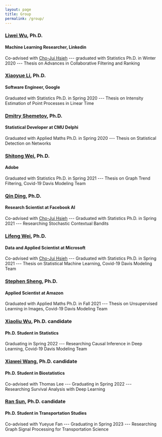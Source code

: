 ```yaml
---
layout: page
title: Group
permalink: /group/
---
```


### <a href="http://anson.ucdavis.edu/~liweiwu/index.html">Liwei Wu</a>, Ph.D.
#### Machine Learning Researcher, Linkedin
Co-advised with <a href="http://web.cs.ucla.edu/~chohsieh/">Cho-Jui Hsieh</a> --- graduated with Statistics Ph.D. in Winter 2020 --- Thesis on Advances in Collaborative Filtering and Ranking

### <a href="https://statistics.ucdavis.edu/people/xiaoyue-li">Xiaoyue Li</a>, Ph.D.
#### Software Engineer, Google
Graduated with Statistics Ph.D. in Spring 2020 --- Thesis on Intensity Estimation of Point Processes in Linear Time

### <a href="https://dshemetov.github.io/">Dmitry Shemetov</a>, Ph.D.
#### Statistical Developer at CMU Delphi
Graduated with Applied Maths Ph.D. in Spring 2020 --- Thesis on Statistical Detection on Networks 

### <a href="https://statistics.ucdavis.edu/people/shitong-wei">Shitong Wei</a>, Ph.D.
#### Adobe
Graduated with Statistics Ph.D. in Spring 2021 --- Thesis on Graph Trend Filtering, Covid-19 Davis Modeling Team

### <a href="https://statistics.ucdavis.edu/people/qin-ding">Qin Ding</a>, Ph.D.
#### Research Scientist at Facebook AI
Co-advised with <a href="http://web.cs.ucla.edu/~chohsieh/">Cho-Jui Hsieh</a> --- Graduated with Statistics Ph.D. in Spring 2021 --- Researching Stochastic Contextual Bandits

### <a href="https://statistics.ucdavis.edu/people/lifeng-wei">Lifeng Wei</a>, Ph.D.
#### Data and Applied Scientist at Microsoft
Co-advised with <a href="http://web.cs.ucla.edu/~chohsieh/">Cho-Jui Hsieh</a> --- Graduated with Statistics Ph.D. in Spring 2021 --- Thesis on Statistical Machine Learning, Covid-19 Davis Modeling Team

### <a href="https://www.linkedin.com/in/stephen-sheng-14390788">Stephen Sheng</a>, Ph.D.
#### Applied Scientist at Amazon
Graduated with Applied Maths Ph.D. in Fall 2021 --- Thesis on Unsupervised Learning in Images, Covid-19 Davis Modeling Team

### <a href="ahttps://statistics.ucdavis.edu/people/xiaoliu-charles-wu">Xiaoliu Wu</a>, Ph.D. candidate 
#### Ph.D. Student in Statistics
Graduating in Spring 2022 --- Researching Causal Inference in Deep Learning, Covid-19 Davis Modeling Team

### <a href="https://biostat.ucdavis.edu/people/xiawei-wang">Xiawei Wang</a>, Ph.D. candidate
#### Ph.D. Student in Biostatistics
Co-advised with Thomas Lee --- Graduating in Spring 2022 --- Researching Survival Analysis with Deep Learning

### <a href="https://its.ucdavis.edu/people/ran-sun/">Ran Sun</a>, Ph.D. candidate
#### Ph.D. Student in Transportation Studies
Co-advised with Yueyue Fan --- Graduating in Spring 2023 --- Researching Graph Signal Processing for Transportation Science
